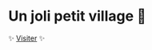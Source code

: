 # Un joli petit village :sunrise_over_mountains:

:sparkles: [Visiter](https://alinemasson.github.io/pretty-hamlet/) :sparkles: